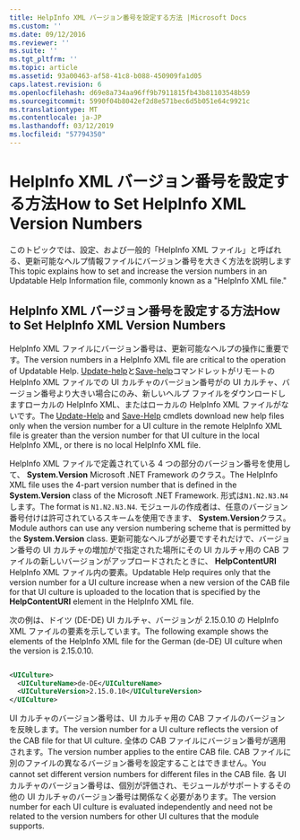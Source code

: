 ```yaml
---
title: HelpInfo XML バージョン番号を設定する方法 |Microsoft Docs
ms.custom: ''
ms.date: 09/12/2016
ms.reviewer: ''
ms.suite: ''
ms.tgt_pltfrm: ''
ms.topic: article
ms.assetid: 93a00463-af58-41c8-b088-450909fa1d05
caps.latest.revision: 6
ms.openlocfilehash: d69e8a734aa96ff9b7911815fb43b81103548b59
ms.sourcegitcommit: 5990f04b8042ef2d8e571bec6d5b051e64c9921c
ms.translationtype: MT
ms.contentlocale: ja-JP
ms.lasthandoff: 03/12/2019
ms.locfileid: "57794350"
---
```

# <a name="how-to-set-helpinfo-xml-version-numbers"></a><span data-ttu-id="1abcd-102">HelpInfo XML バージョン番号を設定する方法</span><span class="sxs-lookup"><span data-stu-id="1abcd-102">How to Set HelpInfo XML Version Numbers</span></span>

<span data-ttu-id="1abcd-103">このトピックでは、設定、および一般的「HelpInfo XML ファイル」と呼ばれる、更新可能なヘルプ情報ファイルにバージョン番号を大きく方法を説明します</span><span class="sxs-lookup"><span data-stu-id="1abcd-103">This topic explains how to set and increase the version numbers in an Updatable Help Information file, commonly known as a "HelpInfo XML file."</span></span>

## <a name="how-to-set-helpinfo-xml-version-numbers"></a><span data-ttu-id="1abcd-104">HelpInfo XML バージョン番号を設定する方法</span><span class="sxs-lookup"><span data-stu-id="1abcd-104">How to Set HelpInfo XML Version Numbers</span></span>

<span data-ttu-id="1abcd-105">HelpInfo XML ファイルにバージョン番号は、更新可能なヘルプの操作に重要です。</span><span class="sxs-lookup"><span data-stu-id="1abcd-105">The version numbers in a HelpInfo XML file are critical to the operation of Updatable Help.</span></span> <span data-ttu-id="1abcd-106">[Update-help](/powershell/module/Microsoft.PowerShell.Core/Update-Help)と[Save-help](/powershell/module/Microsoft.PowerShell.Core/Update-Help)コマンドレットがリモートの HelpInfo XML ファイルでの UI カルチャのバージョン番号がの UI カルチャ、バージョン番号より大きい場合にのみ、新しいヘルプ ファイルをダウンロードしますローカルの HelpInfo XML、またはローカルの HelpInfo XML ファイルがないです。</span><span class="sxs-lookup"><span data-stu-id="1abcd-106">The [Update-Help](/powershell/module/Microsoft.PowerShell.Core/Update-Help) and [Save-Help](/powershell/module/Microsoft.PowerShell.Core/Update-Help) cmdlets download new help files only when the version number for a UI culture in the remote HelpInfo XML file is greater than the version number for that UI culture in the local HelpInfo XML, or there is no local HelpInfo XML file.</span></span>

<span data-ttu-id="1abcd-107">HelpInfo XML ファイルで定義されている 4 つの部分のバージョン番号を使用して、 **System.Version** Microsoft .NET Framework のクラス。</span><span class="sxs-lookup"><span data-stu-id="1abcd-107">The HelpInfo XML file uses the 4-part version number that is defined in the **System.Version** class of the Microsoft .NET Framework.</span></span> <span data-ttu-id="1abcd-108">形式は`N1.N2.N3.N4`します。</span><span class="sxs-lookup"><span data-stu-id="1abcd-108">The format is `N1.N2.N3.N4`.</span></span> <span data-ttu-id="1abcd-109">モジュールの作成者は、任意のバージョン番号付けは許可されているスキームを使用できます、 **System.Version**クラス。</span><span class="sxs-lookup"><span data-stu-id="1abcd-109">Module authors can use any version numbering scheme that is permitted by the **System.Version** class.</span></span> <span data-ttu-id="1abcd-110">更新可能なヘルプが必要ですそれだけで、バージョン番号の UI カルチャの増加がで指定された場所にその UI カルチャ用の CAB ファイルの新しいバージョンがアップロードされたときに、 **HelpContentURI** HelpInfo XML ファイル内の要素。</span><span class="sxs-lookup"><span data-stu-id="1abcd-110">Updatable Help requires only that the version number for a UI culture increase when a new version of the CAB file for that UI culture is uploaded to the location that is specified by the **HelpContentURI** element in the HelpInfo XML file.</span></span>

<span data-ttu-id="1abcd-111">次の例は、ドイツ (DE-DE) UI カルチャ、バージョンが 2.15.0.10 の HelpInfo XML ファイルの要素を示しています。</span><span class="sxs-lookup"><span data-stu-id="1abcd-111">The following example shows the elements of the HelpInfo XML file for the German (de-DE) UI culture when the version is 2.15.0.10.</span></span>

```xml

<UICulture>
  <UICultureName>de-DE</UICultureName>
  <UICultureVersion>2.15.0.10</UICultureVersion>
</UICulture>
```

<span data-ttu-id="1abcd-112">UI カルチャのバージョン番号は、UI カルチャ用の CAB ファイルのバージョンを反映します。</span><span class="sxs-lookup"><span data-stu-id="1abcd-112">The version number for a UI culture reflects the version of the CAB file for that UI culture.</span></span> <span data-ttu-id="1abcd-113">全体の CAB ファイルにバージョン番号が適用されます。</span><span class="sxs-lookup"><span data-stu-id="1abcd-113">The version number applies to the entire CAB file.</span></span> <span data-ttu-id="1abcd-114">CAB ファイルに別のファイルの異なるバージョン番号を設定することはできません。</span><span class="sxs-lookup"><span data-stu-id="1abcd-114">You cannot set different version numbers for different files in the CAB file.</span></span> <span data-ttu-id="1abcd-115">各 UI カルチャのバージョン番号は、個別が評価され、モジュールがサポートするその他の UI カルチャのバージョン番号は関係なく必要があります。</span><span class="sxs-lookup"><span data-stu-id="1abcd-115">The version number for each UI culture is evaluated independently and need not be related to the version numbers for other UI cultures that the module supports.</span></span>